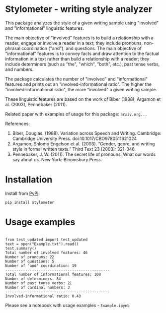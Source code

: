 # Stylometer - writing style analyzer
This package analyzes the style of a given writing sample using "involved" and "informational" linguistic features. 

The main objective of "involved" features is to build a relationship with a reader, engage or involve a reader in a text; they include pronouns, non-phrasal coordination ("and"), and questions. The main objective of "informational" features is to convey facts and draw attention to the factual information in a text rather than build a relationship with a reader; they include determiners (such as "the", "which", "both", etc.), past tense verbs, and numbers. 

The package calculates the number of "involved" and "informational" features and prints out an "involved-informational ratio". The higher the "involved-informational ratio", the more "involved" a given writing sample. 

These linguistic features are based on the work of Biber (1988), Argamon et al. (2003), Pennebaker (2011).

Related paper with examples of usage for this package: `arxiv.org...`

References:
1. Biber, Douglas. (1988). Variation across Speech and Writing. Cambridge: Cambridge University Press. doi:10.1017/CBO9780511621024
2. Argamon, Shlomo Engelson et al. (2003). “Gender, genre, and writing style in formal written texts.” Third Text 23 (2003): 321-346.
3. Pennebaker, J. W. (2011). The secret life of pronouns: What our words say about us. New York: Bloomsbury Press.
  
# Installation
Install from <a href="https://pypi.org/project/test-updated/">PyPi</a>:

`pip install stylometer`

# Usage examples
<code>
from test_updated import test_updated
text = open("Example.txt").read()
test.summary()
Total number of involved features: 46
Number of pronouns: 22
Number of questions: 5
Number of 'and' coordination: 19
-----------------------------------------------
Total number of informational features: 108
Number of determiners: 84
Number of past tense verbs: 21
Number of cardinal numbers: 3
-----------------------------------------------
Involved-informational ratio: 0.43
</code>

Please see a notebook with usage examples - `Example.ipynb`


